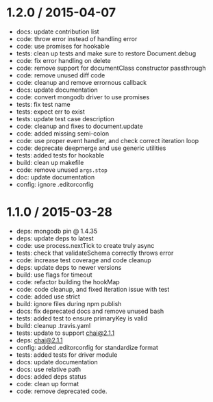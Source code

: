 
1.2.0 / 2015-04-07
==================

  * docs: update contribution list
  * code: throw error instead of handling error
  * code: use promises for hookable
  * tests: clean up tests and make sure to restore Document.debug
  * code: fix error handling on delete
  * code: remove support  for documentClass constructor passthrough
  * code: remove unused diff code
  * code: cleanup and remove errornous callback
  * docs: update documentation
  * code: convert mongodb driver to use promises
  * tests: fix test name
  * tests: expect err to exist
  * tests: update test case description
  * code: cleanup and fixes to document.update
  * code: added missing semi-colon
  * code: use proper event handler, and check correct iteration loop
  * code: deprecate deepmerge and use generic utilities
  * tests: added tests for hookable
  * build: clean up makefile
  * code: remove unused `args.stop`
  * doc: update documentation
  * config: ignore .editorconfig

1.1.0 / 2015-03-28
==================

  * deps: mongodb pin @ 1.4.35
  * deps: update deps to latest
  * code: use process.nextTick to create truly async
  * tests: check that validateSchema correctly throws error
  * code: increase test coverage and code cleanup
  * deps: update deps to newer versions
  * build: use flags for timeout
  * code: refactor building the hookMap
  * code: code cleanup, and fixed iteration issue with test
  * code: added use strict
  * build: ignore files during npm publish
  * docs: fix deprecated docs and remove unused bash
  * tests: added test to ensure primaryKey is valid
  * build: cleanup .travis.yaml
  * tests: update to support chai@2.1.1
  * deps: chai@2.1.1
  * config: added .editorconfig for standardize format
  * tests: added tests for driver module
  * docs: update documentation
  * docs: use relative path
  * docs: added deps status
  * code: clean up format
  * code: remove deprecated code.
